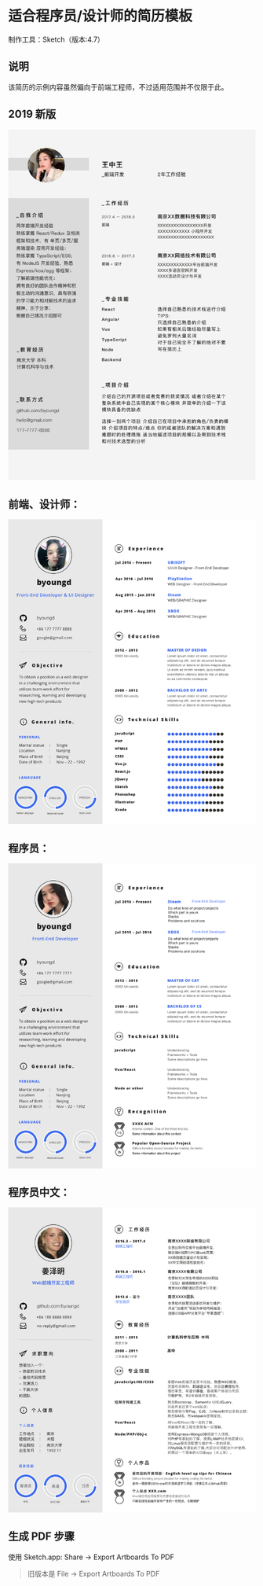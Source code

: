 # 适合程序员/设计师的简历模板

制作工具：Sketch（版本:4.7）

## 说明

该简历的示例内容虽然偏向于前端工程师，不过适用范围并不仅限于此。

## 2019 新版

![Resume-byoungd-2019](Resume-Sketch-byoungd/Programmer-2019@2x.png)

## 前端、设计师：

![Resume-byoungd](Resume-Sketch-byoungd/Designer@2x.png)

## 程序员：

![Resume-byoungd](Resume-Sketch-byoungd/Programmer@2x.png)

## 程序员中文：

![Resume-byoungd](Resume-Sketch-byoungd/Programmer-zh@2x.png)

## 生成 PDF 步骤

使用 Sketch.app: Share -> Export Artboards To PDF

> 旧版本是 File -> Export Artboards To PDF
